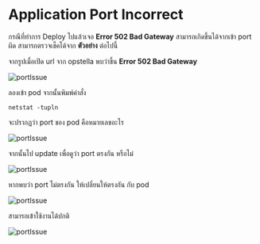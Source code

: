 # Application Port Incorrect

กรณีที่ทำการ Deploy ไปแล้วเจอ **Error 502 Bad Gateway** สามารถเกิดขึ้นได้จากเข้า port ผิด สามารถตรวจเช็คได้จาก **ตัวอย่าง** ต่อไปนี้

จากรูปเมื่อเปิด url จาก opstella พบว่าขึ้น **Error 502 Bad Gateway**

![portIssue](/images/troubleshoot/port-incorrect/1.png)

ลองเข้า pod จากนั้นพิมพ์คำสั่ง

```
netstat -tupln
```

จะปรากฏว่า port ของ pod คือหมายเลขอะไร

![portIssue](/images/troubleshoot/port-incorrect/2.png)

จากนั้นไป update เพื่อดูว่า port ตรงกัน หรือไม่

![portIssue](/images/troubleshoot/port-incorrect/3.png)

หากพบว่า port ไม่ตรงกัน ให้เปลี่ยนให้ตรงกัน กับ pod

![portIssue](/images/troubleshoot/port-incorrect/4.png)

สามารถเข้าใช้งานได้ปกติ

![portIssue](/images/troubleshoot/port-incorrect/5.png)
